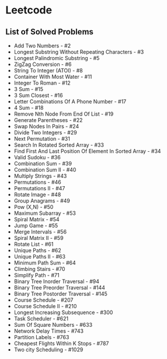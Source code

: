 # Leetcode

## List of Solved Problems
* Add Two Numbers - #2
* Longest Substring Without Repeating Characters - #3
* Longest Palindromic Substring - #5
* ZigZag Conversion - #6
* String To Integer (ATOI) - #8
* Container With Most Water - #11
* Integer To Roman - #12
* 3 Sum - #15
* 3 Sum Closest - #16
* Letter Combinations Of A Phone Number - #17
* 4 Sum - #18
* Remove Nth Node From End Of List - #19
* Generate Parentheses - #22
* Swap Nodes In Pairs - #24
* Divide Two Integers - #29
* Next Permutation - #31
* Search In Rotated Sorted Array - #33
* Find First And Last Position Of Element In Sorted Array - #34
* Valid Sudoku - #36
* Combination Sum - #39
* Combination Sum II - #40
* Multiply Strings - #43
* Permutations - #46
* Permutations II - #47
* Rotate Image - #48
* Group Anagrams - #49
* Pow (X,N) - #50
* Maximum Subarray - #53
* Spiral Matrix - #54
* Jump Game - #55
* Merge Intervals - #56
* Spiral Matrix II - #59
* Rotate List - #61
* Unique Paths - #62
* Unique Paths II - #63
* Minimum Path Sum - #64
* Climbing Stairs - #70
* Simplify Path - #71
* Binary Tree Inorder Traversal - #94
* Binary Tree Preorder Traversal - #144
* Binary Tree Postorder Traversal - #145
* Course Schedule - #207
* Course Schedule II - #210
* Longest Increasing Subsequence - #300
* Task Scheduler - #621
* Sum Of Square Numbers - #633
* Network Delay Times - #743
* Partition Labels - #763
* Cheapest Flights Within K Stops - #787
* Two city Scheduling - #1029
